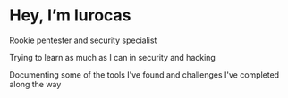 <H1>Hey, I’m lurocas</H1>

Rookie pentester and security specialist


Trying to learn as much as I can in security and hacking

Documenting some of the tools I've found and challenges I've completed along the way

<!---
lurocas/lurocas is a ✨ special ✨ repository because its `README.md` (this file) appears on your GitHub profile.
You can click the Preview link to take a look at your changes.
--->
